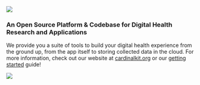 <img src="https://raw.githubusercontent.com/CardinalKit/CardinalKit/master/CardinalKit-Web-Assets/header.png" />

### An Open Source Platform & Codebase for Digital Health Research and Applications

We provide you a suite of tools to build your digital health experience from the ground up, from the app itself to storing collected data in the cloud. For more information, check out our website at [cardinalkit.org](https://cardinalkit.org) or our [getting started](https://cardinalkit.org/cardinalkit-docs/) guide!

<img src="https://raw.githubusercontent.com/CardinalKit/CardinalKit/master/CardinalKit-Web-Assets/footer.png" />
